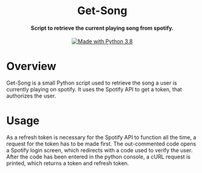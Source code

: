 <h1 align="center">
  <br>
  Get-Song
  <br>
</h1>

<h4 align="center">Script to retrieve the current playing song from spotify.</h4>

<p align="center">
  <a href="https://www.python.org/downloads/">
    <img src="https://img.shields.io/badge/Made%20With-Python%203.8-blue.svg?style=for-the-badge" alt="Made with Python 3.8">
  </a>
</p>

# Overview

Get-Song is a small Python script used to retrieve the song a user is currently playing on spotify. It uses the Spotify API to get a token, that authorizes the user.

# Usage

As a refresh token is necessary for the Spotify API to function all the time, a request for the token has to be made first. The out-commented code opens a Spotify login screen, which redirects with a code used to verify the user.
After the code has been entered in the python console, a cURL request is printed, which returns a token and refresh token.
